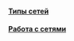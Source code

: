 #### [Типы сетей](network-types/network-types.md)
#### [Работа с сетями](working-with-networks/working-with-networks.md)
